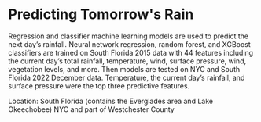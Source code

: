 # Predicting Tomorrow's Rain

Regression and classifier machine learning models are used to predict the next day’s rainfall. Neural network regression, random forest, and XGBoost classifiers are trained on South Florida 2015 data with 44 features including the current day’s total rainfall, temperature, wind, surface pressure, wind, vegetation levels, and more. Then models are tested on NYC and South Florida 2022 December data. Temperature, the current day’s rainfall, and surface pressure were the top three predictive features.

Location:
South Florida (contains the Everglades area and Lake Okeechobee)
NYC and part of Westchester County
